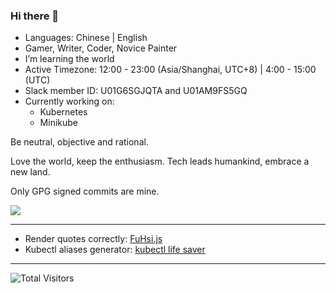 ### Hi there 👋

- Languages: Chinese | English
- Gamer, Writer, Coder, Novice Painter
- I’m learning the world
- Active Timezone: 12:00 - 23:00 (Asia/Shanghai, UTC+8) | 4:00 - 15:00 (UTC)
- Slack member ID: U01G6SGJQTA and U01AM9FS5GQ
- Currently working on:
  - Kubernetes
  - Minikube

Be neutral, objective and rational.

Love the world, keep the enthusiasm. Tech leads humankind, embrace a new land.

Only GPG signed commits are mine.

![](https://github-readme-stats.vercel.app/api?username=lingsamuel&show_icons=true)

---

- Render quotes correctly: [FuHsi.js](https://github.com/lingsamuel/FuHsi.js)
- Kubectl aliases generator: [kubectl life saver](https://github.com/lingsamuel/kubectl-life-saver)

---

![Total Visitors](https://visitor-badge.glitch.me/badge?page_id=lingsamuel.lingsamuel)

<!--
**lingsamuel/lingsamuel** is a ✨ _special_ ✨ repository because its `README.md` (this file) appears on your GitHub profile.

Here are some ideas to get you started:

- 🔭 I’m currently working on ...
- 🌱 I’m currently learning ...
- 👯 I’m looking to collaborate on ...
- 🤔 I’m looking for help with ...
- 💬 Ask me about ...
- 📫 How to reach me: ...
- 😄 Pronouns: ...
- ⚡ Fun fact: ...
-->
